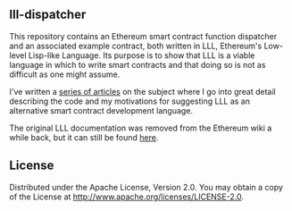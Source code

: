 ## lll-dispatcher

This repository contains an Ethereum smart contract function dispatcher and an associated example contract, both written in LLL, Ethereum's Low-level Lisp-like Language. Its purpose is to show that LLL is a viable language in which to write smart contracts and that doing so is not as difficult as one might assume.

I've written a [series of articles](http://blog.syrinx.net/the-resurrection-of-lll-part-1/) on the subject where I go into great detail describing the code and my motivations for suggesting LLL as an alternative smart contract development language.

The original LLL documentation was removed from the Ethereum wiki a while back, but it can still be found [here](https://github.com/ethereum/cpp-ethereum/wiki/LLL-PoC-6/04fae9e627ac84d771faddcf60098ad09230ab58).

## License

Distributed under the Apache License, Version 2.0. You may obtain a copy of the License at http://www.apache.org/licenses/LICENSE-2.0.
